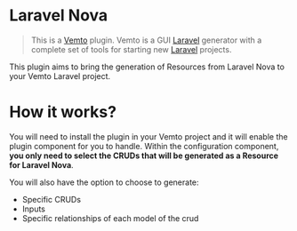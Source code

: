 # Laravel Nova

> This is a [Vemto](https://vemto.app) plugin. Vemto is a GUI [Laravel](https://laravel.com) generator with a complete set of tools for starting new [Laravel](https://laravel.com) projects. 

This plugin aims to bring the generation of Resources from Laravel Nova to your Vemto Laravel project.

# How it works?

You will need to install the plugin in your Vemto project and it will enable the plugin component for you to handle. Within the configuration component, **you only need to select the CRUDs that will be generated as a Resource for Laravel Nova**.

You will also have the option to choose to generate:

- Specific CRUDs
- Inputs
- Specific relationships of each model of the crud